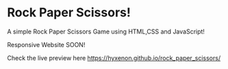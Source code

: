 # Rock Paper Scissors!
A simple Rock Paper Scissors Game using HTML,CSS and JavaScript!


Responsive Website SOON!


Check the live preview here https://hyxenon.github.io/rock_paper_scissors/
